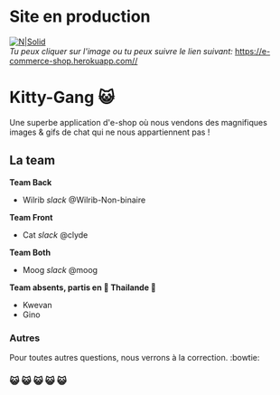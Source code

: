 # Site en production
[![N|Solid](https://cdn.iconscout.com/icon/free/png-256/heroku-5-569467.png)](http://manike-neko.herokuapp.com/)
<br/>_Tu peux cliquer sur l'image ou tu peux suivre le lien suivant:_
https://e-commerce-shop.herokuapp.com//<br/>

# Kitty-Gang :smiley_cat:
Une superbe application d'e-shop où nous vendons des magnifiques images & gifs de chat qui ne nous appartiennent pas !

## La team

**Team Back**
- Wilrib _slack_ @Wilrib-Non-binaire

**Team Front**
- Cat _slack_ @clyde

**Team Both**
- Moog _slack_ @moog

**Team absents, partis en :palm_tree: Thailande :palm_tree:**
- Kwevan
- Gino

### Autres
Pour toutes autres questions, nous verrons à la correction. :bowtie:

###  :smiley_cat: :smiley_cat: :smiley_cat: :smiley_cat: :smiley_cat:
